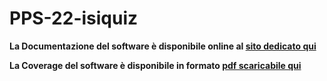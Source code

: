 # PPS-22-isiquiz
**La Documentazione del software è disponibile online al [sito dedicato qui](https://isiquiz.github.io/PPS-22-isiquiz/coverage/ "Coverage")** <br>

**La Coverage del software è disponibile in formato [pdf scaricabile qui](https://isiquiz.github.io/PPS-22-isiquiz/docs/ "Documentazione")** <br>
